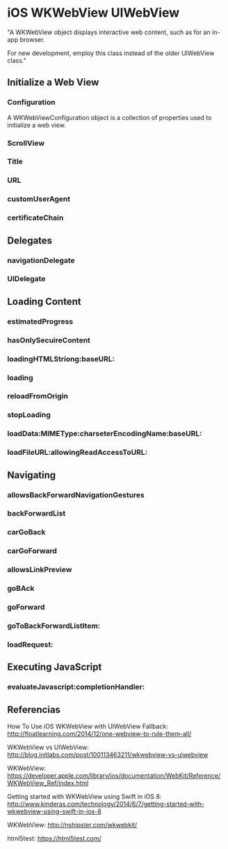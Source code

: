 # iOS WKWebView UIWebView

"A WKWebView object displays interactive web content, such as for an in-app browser.

For new development, employ this class instead of the older UIWebView class."

## Initialize a Web View

### Configuration

A WKWebViewConfiguration object is a collection of properties used to initialize a web view.

### ScrollView

### Title

### URL

### customUserAgent

### certificateChain

## Delegates

### navigationDelegate

### UIDelegate

## Loading Content

### estimatedProgress

### hasOnlySecuireContent

### loadingHTMLStriong:baseURL:

### loading

### reloadFromOrigin

### stopLoading

### loadData:MIMEType:charseterEncodingName:baseURL:

### loadFileURL:allowingReadAccessToURL:

## Navigating

### allowsBackForwardNavigationGestures

### backForwardList

### carGoBack

### carGoForward

### allowsLinkPreview

### goBAck

### goForward

### goToBackForwardListItem:

### loadRequest:

## Executing JavaScript

### evaluateJavascript:completionHandler:

## Referencias

How To Use iOS WKWebView with UIWebView Fallback: http://floatlearning.com/2014/12/one-webview-to-rule-them-all/

WKWebView vs UIWebView: http://blog.initlabs.com/post/100113463211/wkwebview-vs-uiwebview

WKWebView: https://developer.apple.com/library/ios/documentation/WebKit/Reference/WKWebView_Ref/index.html

Getting started with WKWebView using Swift in iOS 8: http://www.kinderas.com/technology/2014/6/7/getting-started-with-wkwebview-using-swift-in-ios-8

WKWeb​View: http://nshipster.com/wkwebkit/

html5test: https://html5test.com/
